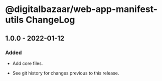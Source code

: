 # @digitalbazaar/web-app-manifest-utils ChangeLog

## 1.0.0 - 2022-01-12

### Added
- Add core files.

- See git history for changes previous to this release.
